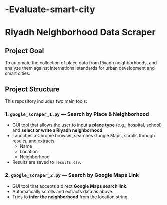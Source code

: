 # -Evaluate-smart-city
# Riyadh Neighborhood Data Scraper 

##  Project Goal

To automate the collection of place data  from Riyadh neighborhoods, and analyze them against international standards for urban development and smart cities.

##  Project Structure

This repository includes two main tools:

### 1. `google_scraper_1.py` — Search by Place & Neighborhood
- GUI tool that allows the user to input a **place type** (e.g., hospital, school) and **select or write a Riyadh neighborhood**.
- Launches a Chrome browser, searches Google Maps, scrolls through results, and extracts:
  - Name
  - Location
  - Neighborhood
- Results are saved to `results.csv`.

### 2. `google_scraper_2.py` — Search by Google Maps Link
- GUI tool that accepts a direct **Google Maps search link**.
- Automatically scrolls and extracts data as above.
- Tries to **infer the neighborhood** from the location string.
